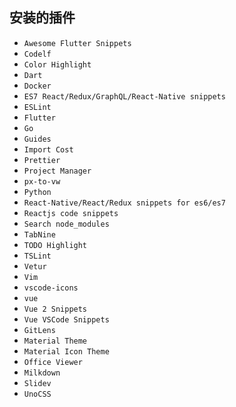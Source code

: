 ## 安装的插件

- `Awesome Flutter Snippets`
- `Codelf`
- `Color Highlight`
- `Dart`
- `Docker`
- `ES7 React/Redux/GraphQL/React-Native snippets`
- `ESLint`
- `Flutter`
- `Go`
- `Guides`
- `Import Cost`
- `Prettier`
- `Project Manager`
- `px-to-vw`
- `Python`
- `React-Native/React/Redux snippets for es6/es7`
- `Reactjs code snippets`
- `Search node_modules`
- `TabNine`
- `TODO Highlight`
- `TSLint`
- `Vetur`
- `Vim`
- `vscode-icons`
- `vue`
- `Vue 2 Snippets`
- `Vue VSCode Snippets`
- `GitLens`
- `Material Theme`
- `Material Icon Theme`
- `Office Viewer`
- `Milkdown`
- `Slidev`
- `UnoCSS`
